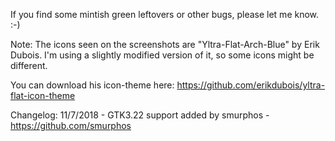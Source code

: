 If you find some mintish green leftovers or other bugs, please let me know. :-)

Note: The icons seen on the screenshots are "Yltra-Flat-Arch-Blue" by Erik Dubois. I'm using a slightly modified version of it, so some icons might be different.

You can download his icon-theme here: https://github.com/erikdubois/yltra-flat-icon-theme

Changelog: 11/7/2018 - GTK3.22 support added by smurphos - https://github.com/smurphos
